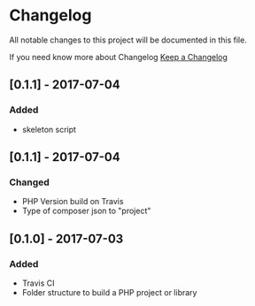 # Changelog
All notable changes to this project will be documented in this file.

If you need know more about Changelog [Keep a Changelog](http://keepachangelog.com)

## [0.1.1] - 2017-07-04
### Added
- skeleton script

## [0.1.1] - 2017-07-04
### Changed
- PHP Version build on Travis
- Type of composer json to "project"

## [0.1.0] - 2017-07-03
### Added
- Travis CI
- Folder structure to build a PHP project or library
